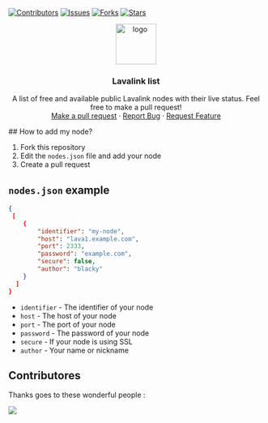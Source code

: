 
[![Contributors][contributors-shield]][contributors-url]
[![Issues][issues-shield]][issues-url]
[![Forks][forks-shield]][forks-url]
[![Stars][stars-shield]][stars-url]

<!-- jumbotron with button -->
<p align="center">
  <a href=" https://github.com/brblacky/lavalink-list">
    <img src="https://media.discordapp.net/attachments/876035356460462090/887728792926290091/20210820_124325.png" alt="logo" width="80" height="80">
    </a>
    <h3 align="center">Lavalink list</h3>
    <p align="center">
    A list of free and available public Lavalink nodes with their live status. Feel free to make a pull request!
    <br />
    <a href=" https://github.com/brblacky/lavalink-list/pulls">Make a pull request</a>
    ·
    <a href=" https://github.com/brblacky/lavalink-list/issues">Report Bug</a>
    ·
    <a href=" https://github.com/brblacky/lavalink-list/issues">Request Feature</a>
    </p>
</p>
<!-- how to add my node -->
## How to add my node?

1. Fork this repository
2. Edit the `nodes.json` file and add your node
3. Create a pull request
<!-- nodes.json example -->
## `nodes.json` example
```json
{
 [
    {
        "identifier": "my-node",
        "host": "lava1.example.com",
        "port": 2333,
        "password": "example.com",
        "secure": false,
        "author": "blacky"
    }
  ]
}
```
- `identifier` - The identifier of your node
- `host` - The host of your node
- `port` - The port of your node
- `password` - The password of your node
- `secure` - If your node is using SSL
- `author` - Your name or nickname


## Contributores

Thanks goes to these wonderful people :

<a href="https://github.com/brblacky/lavalink-list/graphs/contributors">
  <img src="https://contrib.rocks/image?repo=brblacky/lavalink-list" />
</a>





<!-- links -->
[contributors-shield]: https://img.shields.io/github/contributors/brblacky/lavalink-list.svg?style=for-the-badge
[issues-shield]: https://img.shields.io/github/issues/brblacky/lavalink-list.svg?style=for-the-badge
[forks-shield]: https://img.shields.io/github/forks/brblacky/lavalink-list.svg?style=for-the-badge
[stars-shield]: https://img.shields.io/github/stars/brblacky/lavalink-list.svg?style=for-the-badge

[contributors-url]: https://github.com/brblacky/lavalink-list/graphs/contributors
[issues-url]:  https://github.com/brblacky/lavalink-list/issues
[forks-url]:  https://github.com/brblacky/lavalink-list/network/members
[stars-url]:  https://github.com/brblacky/lavalink-list/stargazers